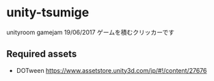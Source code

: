 # unity-tsumige
unityroom gamejam 19/06/2017
ゲームを積むクリッカーです

## Required assets
- DOTween
https://www.assetstore.unity3d.com/jp/#!/content/27676
